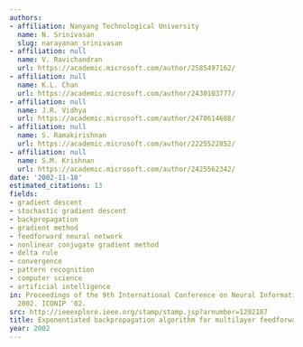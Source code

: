 ```yaml
---
authors:
- affiliation: Nanyang Technological University
  name: N. Srinivasan
  slug: narayanan_srinivasan
- affiliation: null
  name: V. Ravichandran
  url: https://academic.microsoft.com/author/2585497162/
- affiliation: null
  name: K.L. Chan
  url: https://academic.microsoft.com/author/2430103777/
- affiliation: null
  name: J.R. Vidhya
  url: https://academic.microsoft.com/author/2478614688/
- affiliation: null
  name: S. Ramakirishnan
  url: https://academic.microsoft.com/author/2225522852/
- affiliation: null
  name: S.M. Krishnan
  url: https://academic.microsoft.com/author/2425562342/
date: '2002-11-18'
estimated_citations: 13
fields:
- gradient descent
- stochastic gradient descent
- backpropagation
- gradient method
- feedforward neural network
- nonlinear conjugate gradient method
- delta rule
- convergence
- pattern recognition
- computer science
- artificial intelligence
in: Proceedings of the 9th International Conference on Neural Information Processing,
  2002. ICONIP '02.
src: http://ieeexplore.ieee.org/stamp/stamp.jsp?arnumber=1202187
title: Exponentiated backpropagation algorithm for multilayer feedforward neural networks
year: 2002
---
```

